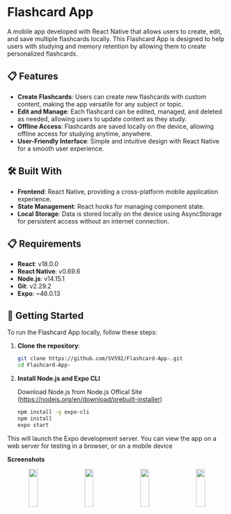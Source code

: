 # Flashcard App

A mobile app developed with React Native that allows users to create, edit, and save multiple flashcards locally. This Flashcard App is designed to help users with studying and memory retention by allowing them to create personalized flashcards.


## 📋 Features

- **Create Flashcards**: Users can create new flashcards with custom content, making the app versatile for any subject or topic.
- **Edit and Manage**: Each flashcard can be edited, managed, and deleted as needed, allowing users to update content as they study.
- **Offline Access**: Flashcards are saved locally on the device, allowing offline access for studying anytime, anywhere.
- **User-Friendly Interface**: Simple and intuitive design with React Native for a smooth user experience.

## 🛠️ Built With

- **Frontend**: React Native, providing a cross-platform mobile application experience.
- **State Management**: React hooks for managing component state.
- **Local Storage**: Data is stored locally on the device using AsyncStorage for persistent access without an internet connection.

## 📋 Requirements

- **React**: v18.0.0
- **React Native**: v0.69.6
- **Node.js**: v14.15.1
- **Git**: v2.29.2
- **Expo**: ~46.0.13

## 🚀 Getting Started

To run the Flashcard App locally, follow these steps:

1. **Clone the repository**:
   ```bash
   git clone https://github.com/SV592/Flashcard-App-.git
   cd Flashcard-App-

2. **Install Node.js and Expo CLI**

   Download Node.js from Node.js Offical Site (https://nodejs.org/en/download/prebuilt-installer)
   ```bash
   npm install -g expo-cli
   npm install
   expo start

This will launch the Expo development server. You can view the app on a web server for testing in a browser, or on a mobile device




**Screenshots**
<div align="center">
<img src="https://user-images.githubusercontent.com/58669882/198306429-bd266119-50e6-44ad-b199-540c89666299.jpg" width="20%" height="15%">
&nbsp;
&nbsp;
&nbsp;
<img src="https://user-images.githubusercontent.com/58669882/198309578-d2c06298-a88c-42c0-9326-6195591b5740.jpg" width="20%" height="15%">
&nbsp;
&nbsp;
&nbsp;
<img src="https://user-images.githubusercontent.com/58669882/198309954-65b7e849-6143-4b6c-b913-ccea7098c236.jpg" width="20%" height="15%">
&nbsp;
&nbsp;
&nbsp; 
<img src="https://user-images.githubusercontent.com/58669882/198309986-672d46d6-dee5-44f8-abb9-b83e4ac6b3a3.jpg" width="20%" height="15%">
</div>


